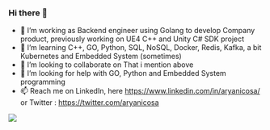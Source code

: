 ### Hi there 👋

- 🔭 I’m working as Backend engineer using Golang to develop Company product, previously working on UE4 C++ and Unity C# SDK project
- 🌱 I’m learning C++, GO, Python, SQL, NoSQL, Docker, Redis, Kafka, a bit Kubernetes and Embedded System (sometimes)
- 👯 I’m looking to collaborate on That i mention above 
- 🤔 I’m looking for help with GO, Python and Embedded System programming
- 📫 Reach me on LinkedIn, here https://www.linkedin.com/in/aryanicosa/ or Twitter : https://twitter.com/aryanicosa

<!--
**aryanicosa/aryanicosa** is a ✨ _special_ ✨ repository because its `README.md` (this file) appears on your GitHub profile.

Here are some ideas to get you started:


- 😄 Pronouns: ...
- ⚡ Fun fact: ...
-->

<img align="center" src="https://github-readme-stats.vercel.app/api/top-langs/?username=aryanicosa&theme=dark"/>
